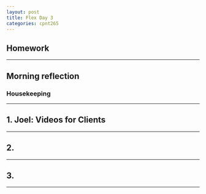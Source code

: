 ```yaml
---
layout: post
title: Flex Day 3
categories: cpnt265
---
```


## Homework

---

## Morning reflection
### Housekeeping

---

## 1. Joel: Videos for Clients

---

## 2. 

---

## 3. 

---
